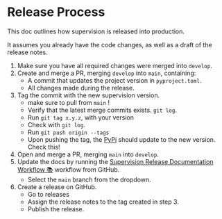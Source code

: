 # Release Process

This doc outlines how supervision is released into production.

It assumes you already have the code changes, as well as a draft of the release notes.

1. Make sure you have all required changes were merged into `develop`.
2. Create and merge a PR, merging `develop` into `main`, containing:
   - A commit that updates the project version in `pyproject.toml`.
   - All changes made during the release.
3. Tag the commit with the new supervision version.
   - make sure to pull from `main` !
   - Verify that the latest merge commits exists. `git log`.
   - Run `git tag x.y.z`, with your version
   - Check with `git log`.
   - Run `git push origin --tags`
   - Upon pushing the tag, the [PyPi](https://pypi.org/project/supervision/) should update to the new version. Check this!
5. Open and merge a PR, merging `main` into `develop`.
6. Update the docs by running the [Supervision Release Documentation Workflow 📚](https://github.com/roboflow/supervision/actions/workflows/publish-release-docs.yml) workflow from GitHub.
   - Select the `main` branch from the dropdown.
7. Create a release on GitHub.
   - Go to releases
   - Assign the release notes to the tag created in step 3.
   - Publish the release.
